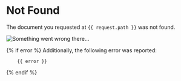 # Not Found

The document you requested at ``{{ request.path }}`` was not found.

![Something went wrong there...](/static/img/404.png)

{% if error %}
Additionally, the following error was reported:

```
    {{ error }}
```
{% endif %}
